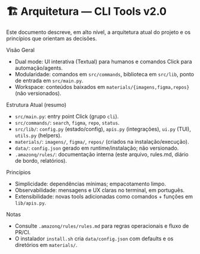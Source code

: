 # 🏗️ Arquitetura — CLI Tools v2.0

Este documento descreve, em alto nível, a arquitetura atual do projeto e os princípios que orientam as decisões.

Visão Geral
- Dual mode: UI interativa (Textual) para humanos e comandos Click para automação/agents.
- Modularidade: comandos em `src/commands`, biblioteca em `src/lib`, ponto de entrada em `src/main.py`.
- Workspace: conteúdos baixados em `materials/{imagens,figma,repos}` (não versionados).

Estrutura Atual (resumo)
- `src/main.py`: entry point Click (grupo `cli`).
- `src/commands/`: `search`, `figma`, `repo`, `status`.
- `src/lib/`: `config.py` (estado/config), `apis.py` (integrações), `ui.py` (TUI), `utils.py` (helpers).
- `materials/`: `imagens/`, `figma/`, `repos/` (criados na instalação/execução).
- `data/`: `config.json` gerado em runtime/instalação; não versionado.
- `.amazonq/rules/`: documentação interna (este arquivo, rules.md, diário de bordo, relatórios).

Princípios
- Simplicidade: dependências mínimas; empacotamento limpo.
- Observabilidade: mensagens e UX claras no terminal, em português.
- Extensibilidade: novas tools adicionadas como comandos + funções em `lib/apis.py`.

Notas
- Consulte `.amazonq/rules/rules.md` para regras operacionais e fluxo de PR/CI.
- O instalador `install.sh` cria `data/config.json` com defaults e os diretórios em `materials/`.

